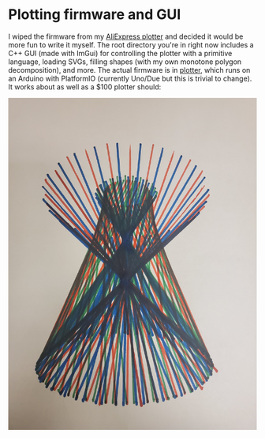 # Plotting firmware and GUI

I wiped the firmware from my [AliExpress plotter](https://www.aliexpress.us/item/3256805577136430.html) and decided it would be more fun to write it myself. The root directory you're in right now includes a C++ GUI (made with ImGui) for controlling the plotter with a primitive language, loading SVGs, filling shapes (with my own monotone polygon decomposition), and more. The actual firmware is in [plotter](./plotter), which runs on an Arduino with PlatformIO (currently Uno/Due but this is trivial to change). It works about as well as a $100 plotter should:

![In action](example.jpg)